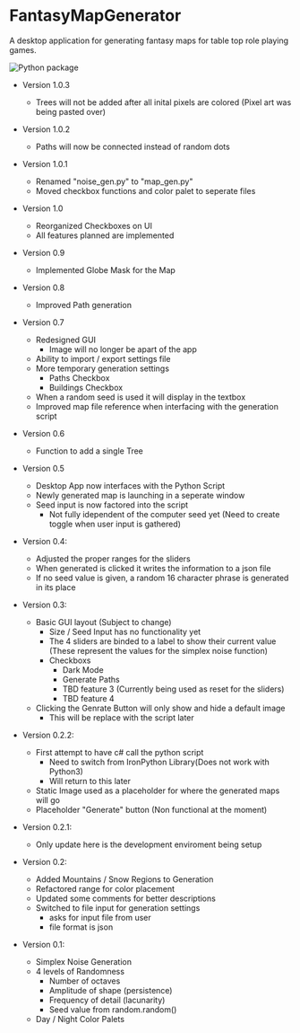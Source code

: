 # FantasyMapGenerator
A desktop application for generating fantasy maps for table top role playing games.

![Python package](https://github.com/ConnorGanaway/FantasyMapGenerator/actions/workflows/actions.yml/badge.svg)

- Version 1.0.3
    - Trees will not be added after all inital pixels are colored (Pixel art was being pasted over)

- Version 1.0.2
    - Paths will now be connected instead of random dots

- Version 1.0.1
    - Renamed "noise_gen.py" to "map_gen.py"
    - Moved checkbox functions and color palet to seperate files

- Version 1.0
    - Reorganized Checkboxes on UI
    - All features planned are implemented

- Version 0.9
    - Implemented Globe Mask for the Map

- Version 0.8
    - Improved Path generation

- Version 0.7
    - Redesigned GUI
        - Image will no longer be apart of the app
    - Ability to import / export settings file
    - More temporary generation settings
        - Paths Checkbox
        - Buildings Checkbox
    - When a random seed is used it will display in the textbox
    - Improved map file reference when interfacing with the generation script

- Version 0.6
    - Function to add a single Tree

- Version 0.5
    - Desktop App now interfaces with the Python Script
    - Newly generated map is launching in a seperate window
    - Seed input is now factored into the script
        - Not fully idependent of the computer seed yet (Need to create toggle when user input is gathered)

- Version 0.4:
    - Adjusted the proper ranges for the sliders
    - When generated is clicked it writes the information to a json file
    - If no seed value is given, a random 16 character phrase is generated in its place

- Version 0.3:
    - Basic GUI layout (Subject to change)
        - Size / Seed Input has no functionality yet
        - The 4 sliders are binded to a label to show their current value (These represent the values for the simplex noise function)
        - Checkboxs
            - Dark Mode
            - Generate Paths
            - TBD feature 3 (Currently being used as reset for the sliders)
            - TBD feature 4
    - Clicking the Genrate Button will only show and hide a default image
        - This will be replace with the script later

- Version 0.2.2:
    - First attempt to have c# call the python script
        - Need to switch from IronPython Library(Does not work with Python3)
        - Will return to this later
    - Static Image used as a placeholder for where the generated maps will go
    - Placeholder "Generate" button (Non functional at the moment)

- Version 0.2.1:
    - Only update here is the development enviroment being setup

- Version 0.2:
    - Added Mountains / Snow Regions to Generation
    - Refactored range for color placement
    - Updated some comments for better descriptions
    - Switched to file input for generation settings
        - asks for input file from user
        - file format is json

- Version 0.1:
    - Simplex Noise Generation
    - 4 levels of Randomness
        - Number of octaves
        - Amplitude of shape (persistence)
        - Frequency of detail (lacunarity)
        - Seed value from random.random()
    - Day / Night Color Palets

